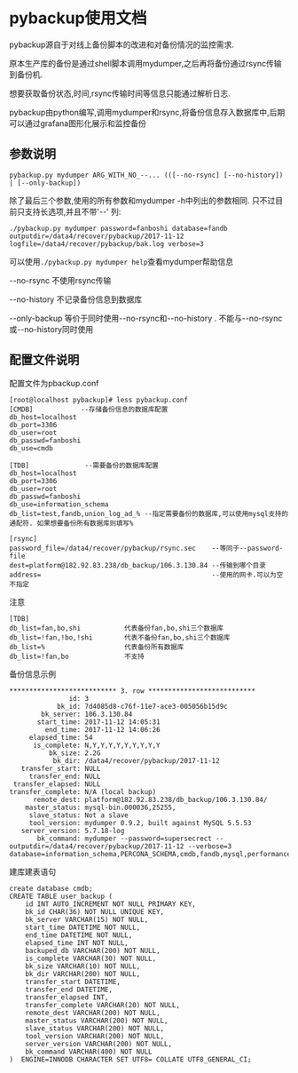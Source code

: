 # pybackup使用文档
pybackup源自于对线上备份脚本的改进和对备份情况的监控需求.

原本生产库的备份是通过shell脚本调用mydumper,之后再将备份通过rsync传输到备份机.

想要获取备份状态,时间,rsync传输时间等信息只能通过解析日志.

pybackup由python编写,调用mydumper和rsync,将备份信息存入数据库中,后期可以通过grafana图形化展示和监控备份

## 参数说明
```
pybackup.py mydumper ARG_WITH_NO_--... (([--no-rsync] [--no-history]) | [--only-backup])
```
除了最后三个参数,使用的所有参数和mydumper -h中列出的参数相同. 只不过目前只支持长选项,并且不带'--'
列:
```
./pybackup.py mydumper password=fanboshi database=fandb outputdir=/data4/recover/pybackup/2017-11-12 logfile=/data4/recover/pybackup/bak.log verbose=3
```
可以使用`./pybackup.py mydumper help`查看mydumper帮助信息

--no-rsync
不使用rsync传输

--no-history
不记录备份信息到数据库

--only-backup
等价于同时使用--no-rsync和--no-history . 不能与--no-rsync或--no-history同时使用

## 配置文件说明
配置文件为pbackup.conf
```
[root@localhost pybackup]# less pybackup.conf 
[CMDB]            --存储备份信息的数据库配置
db_host=localhost
db_port=3306
db_user=root
db_passwd=fanboshi
db_use=cmdb

[TDB]              --需要备份的数据库配置
db_host=localhost
db_port=3306
db_user=root
db_passwd=fanboshi
db_use=information_schema
db_list=test,fandb,union_log_ad_% --指定需要备份的数据库,可以使用mysql支持的通配符. 如果想要备份所有数据库则填写%

[rsync]
password_file=/data4/recover/pybackup/rsync.sec    --等同于--password-file
dest=platform@182.92.83.238/db_backup/106.3.130.84 --传输到哪个目录
address=                                           --使用的网卡.可以为空不指定
```
注意
```
[TDB]
db_list=fan,bo,shi           代表备份fan,bo,shi三个数据库
db_list=!fan,!bo,!shi        代表不备份fan,bo,shi三个数据库
db_list=%                    代表备份所有数据库
db_list=!fan,bo              不支持
```

备份信息示例
```
*************************** 3. row ***************************
               id: 3
            bk_id: 7d4085d8-c76f-11e7-ace3-005056b15d9c
        bk_server: 106.3.130.84
       start_time: 2017-11-12 14:05:31
         end_time: 2017-11-12 14:06:26
     elapsed_time: 54
      is_complete: N,Y,Y,Y,Y,Y,Y,Y,Y,Y
          bk_size: 2.2G
           bk_dir: /data4/recover/pybackup/2017-11-12
   transfer_start: NULL
     transfer_end: NULL
 transfer_elapsed: NULL
transfer_complete: N/A (local backup)
      remote_dest: platform@182.92.83.238/db_backup/106.3.130.84/
    master_status: mysql-bin.000036,25255,
     slave_status: Not a slave
     tool_version: mydumper 0.9.2, built against MySQL 5.5.53
   server_version: 5.7.18-log
       bk_command: mydumper --password=supersecrect --outputdir=/data4/recover/pybackup/2017-11-12 --verbose=3 database=information_schema,PERCONA_SCHEMA,cmdb,fandb,mysql,performance_schema,sys,test,union_log_ad_201710_db,union_log_ad_201711_db
```
建库建表语句
```
create database cmdb;
CREATE TABLE user_backup (
    id INT AUTO_INCREMENT NOT NULL PRIMARY KEY,
    bk_id CHAR(36) NOT NULL UNIQUE KEY,
    bk_server VARCHAR(15) NOT NULL,
    start_time DATETIME NOT NULL,
    end_time DATETIME NOT NULL,
    elapsed_time INT NOT NULL,
    backuped_db VARCHAR(200) NOT NULL,
    is_complete VARCHAR(30) NOT NULL,
    bk_size VARCHAR(10) NOT NULL,
    bk_dir VARCHAR(200) NOT NULL,
    transfer_start DATETIME,
    transfer_end DATETIME,
    transfer_elapsed INT,
    transfer_complete VARCHAR(20) NOT NULL,
    remote_dest VARCHAR(200) NOT NULL,
    master_status VARCHAR(200) NOT NULL,
    slave_status VARCHAR(200) NOT NULL,
    tool_version VARCHAR(200) NOT NULL,
    server_version VARCHAR(200) NOT NULL,
    bk_command VARCHAR(400) NOT NULL
)  ENGINE=INNODB CHARACTER SET UTF8= COLLATE UTF8_GENERAL_CI;
```
